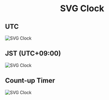 <h1 align="center">SVG Clock</h1>

## UTC

![SVG Clock](https://svgclock.deno.dev/utc+0000.svg)

## JST (UTC+09:00)

![SVG Clock](https://svgclock.deno.dev/utc+0900.svg)

## Count-up Timer

![SVG Clock](https://svgclock.deno.dev/000000.000.svg)
